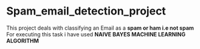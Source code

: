# Spam_email_detection_project
This project deals with classifying an Email as a **spam or ham i.e not spam**
For executing this task i have used **NAIVE BAYES MACHINE LEARNING ALGORITHM**
